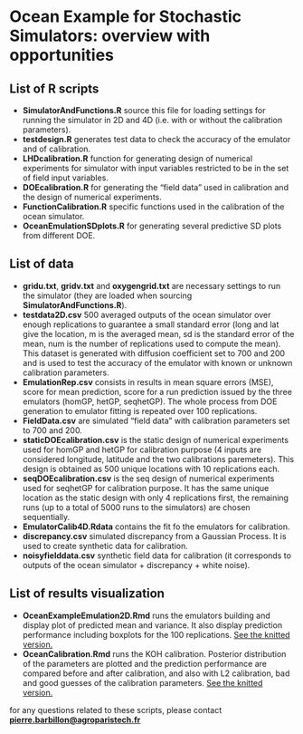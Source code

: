 Ocean Example for Stochastic Simulators: overview with opportunities
================

<!-- README.md is generated from README.Rmd. Please edit that file -->

## List of R scripts

  - **SimulatorAndFunctions.R** source this file for loading settings
    for running the simulator in 2D and 4D (i.e. with or without the
    calibration parameters).
  - **testdesign.R** generates test data to check the accuracy of the
    emulator and of calibration.
  - **LHDcalibration.R** function for generating design of numerical
    experiments for simulator with input variables restricted to be in
    the set of field input variables.
  - **DOEcalibration.R** for generating the “field data” used in
    calibration and the design of numerical experiments.
  - **FunctionCalibration.R** specific functions used in the calibration
    of the ocean simulator.
  - **OceanEmulationSDplots.R** for generating several predictive SD
    plots from different DOE.

## List of data

  - **gridu.txt**, **gridv.txt** and **oxygengrid.txt** are necessary
    settings to run the simulator (they are loaded when sourcing
    **SimulatorAndFunctions.R**).
  - **testdata2D.csv** 500 averaged outputs of the ocean simulator over
    enough replications to guarantee a small standard error (long and
    lat give the location, m is the averaged mean, sd is the standard
    error of the mean, num is the number of replications used to compute
    the mean). This dataset is generated with diffusion coefficient set
    to 700 and 200 and is used to test the accuracy of the emulator with
    known or unknown calibration parameters.
  - **EmulationRep.csv** consists in results in mean square errors
    (MSE), score for mean prediction, score for a run prediction issued
    by the three emulators (homGP, hetGP, seqhetGP). The whole process
    from DOE generation to emulator fitting is repeated over 100
    replications.
  - **FieldData.csv** are simulated “field data” with calibration
    parameters set to 700 and 200.
  - **staticDOEcalibration.csv** is the static design of numerical
    experiments used for homGP and hetGP for calibration purpose (4
    inputs are considered longitude, latitude and the two calibrations
    paremeters). This design is obtained as 500 unique locations with 10
    replications each.
  - **seqDOEcalibration.csv** is the seq design of numerical experiments
    used for seqhetGP for calibration purpose. It has the same unique
    location as the static design with only 4 replications first, the
    remaining runs (up to a total of 5000 runs to the simulators) are
    chosen sequentially.
  - **EmulatorCalib4D.Rdata** contains the fit fo the emulators for
    calibration.
  - **discrepancy.csv** simulated discrepancy from a Gaussian Process.
    It is used to create synthetic data for calibration.
  - **noisyfielddata.csv** synthetic field data for calibration (it
    corresponds to outputs of the ocean simulator + discrepancy + white
    noise).

## List of results visualization

  - **OceanExampleEmulation2D.Rmd** runs the emulators building and
    display plot of predicted mean and variance. It also display
    prediction performance including boxplots for the 100 replications.
    [See the knitted
    version.](https://github.com/Demiperimetre/Ocean/blob/master/OceanExampleEmulation2D.md)
  - **OceanCalibration.Rmd** runs the KOH calibration. Posterior
    distribution of the parameters are plotted and the prediction
    performance are compared before and after calibration, and also with
    L2 calibration, bad and good guesses of the calibration parameters.
    [See the knitted
    version.](https://github.com/Demiperimetre/Ocean/blob/master/OceanCalibration.md)

for any questions related to these scripts, please contact
**<pierre.barbillon@agroparistech.fr>**
